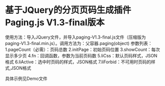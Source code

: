 基于JQuery的分页页码生成插件Paging.js
V1.3-final版本
==============================================================================================================
使用方法：导入JQuery文件，并导入paging-V1.3-final.js文件（压缩版为paging-V1.3-final.min.js）。调用方法为：父容器.paging(object)
参数列表：
1.pageCount（必需）：页码总数
2.initPage：初始页码位置
3.showCount：每次显示多少页
4.fn：回调函数，参数为当前页码数
5.liCss：默认页码样式，JSON格式
6.liActive：选中时页码的样式，JSON格式
7.liForbid：不可用时页码的样式,JSON格式

具体示例见Demo文件
